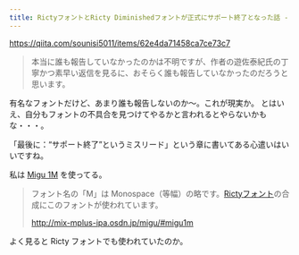 ```yaml
---
title: RictyフォントとRicty Diminishedフォントが正式にサポート終了となった話 - Qiita
---
```


https://qiita.com/sounisi5011/items/62e4da71458ca7ce73c7

> 本当に誰も報告していなかったのかは不明ですが、作者の遊佐泰紀氏の丁寧かつ素早い返信を見るに、おそらく誰も報告していなかったのだろうと思います。

有名なフォントだけど、あまり誰も報告しないのか〜。これが現実か。
とはいえ、自分もフォントの不具合を見つけてやるかと言われるとやらないかもな・・・。

「最後に：“サポート終了”というミスリード」という章に書いてある心遣いはいいですね。

私は [Migu 1M](http://mix-mplus-ipa.osdn.jp/migu/#migu1m) を使ってる。

> フォント名の「M」は Monospace（等幅）の略です。[Rictyフォント](http://save.sys.t.u-tokyo.ac.jp/~yusa/fonts/ricty.html)の合成にこのフォントが使われています。
> 
> http://mix-mplus-ipa.osdn.jp/migu/#migu1m

よく見ると Ricty フォントでも使われていたのか。
